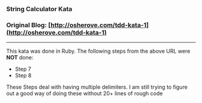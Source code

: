 ### String Calculator Kata ###
### Original Blog: [http://osherove.com/tdd-kata-1](http://osherove.com/tdd-kata-1)
* * *

This kata was done in Ruby. The following steps from the above URL were **NOT** done:
* Step 7
* Step 8

These Steps deal with having multiple delimiters. I am still trying to figure out a good way of doing these without 20+ lines of rough code